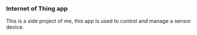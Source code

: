 ### Internet of Thing app
This is a side project of me, this app is used to control and manage a sensor device. 
